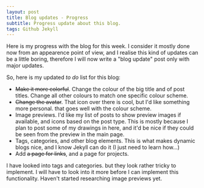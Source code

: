 ```yaml
---
layout: post
title: Blog updates - Progress
subtitle: Progress update about this blog.
tags: Github Jekyll
---
```


Here is my progress with the blog for this week.
I consider it mostly done now from an appearence point of view, and I realise this kind of updates can be a little boring, therefore I will now write a "blog update" post only with major updates.

So, here is my updated _to do_ list for this blog:

* <s>Make it more colorful</s>. Change the colour of the big title and of post titles. Change all other colours to match one specific colour scheme.
* <s>Change the avatar</s>. That icon over there is cool, but I'd like something more personal. that goes well with the colour scheme.
* Image previews. I'd like my list of posts to show preview images if available, and icons based on the post type. This is mostly because I plan to post some of my drawings in here, and it'd be nice if they could be seen from the preview in the main page.
* Tags, categories, and other blog elements. This is what makes dynamic blogs nice, and I know Jekyll can do it (I just need to learn how...)
* Add <s>a page for links</s>, and a page for projects.

I have looked into tags and categories. but they look rather tricky to implement. I will have to look into it more before I can implement this functionality.
Haven't started researching image previews yet.